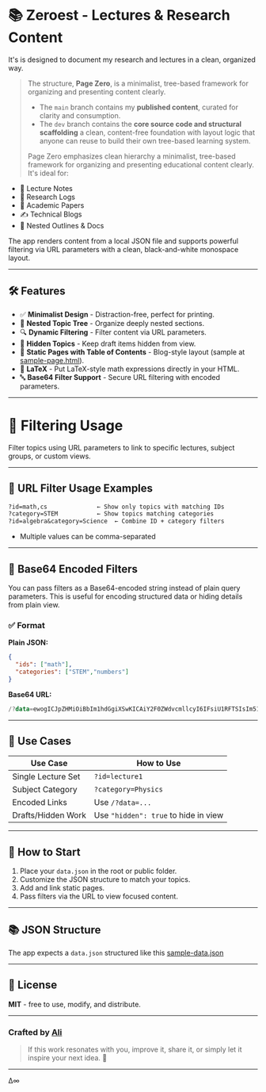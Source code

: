 # 📚 Zeroest - Lectures & Research Content
It's is designed to document my research and lectures in a clean, organized way.


> The structure, **Page Zero**, is a minimalist, tree-based framework for organizing and presenting content clearly.
>
> - The `main` branch contains my **published content**, curated for clarity and consumption.  
> - The `dev` branch contains the **core source code and structural scaffolding** a clean, content-free foundation with layout logic that anyone can reuse to build their own tree-based learning system.
>
> Page Zero emphasizes clean hierarchy a minimalist, tree-based framework for organizing and presenting educational content clearly. It's ideal for:

- 📘 Lecture Notes
- 🧪 Research Logs
- 📄 Academic Papers
- ✍️ Technical Blogs
- 📂 Nested Outlines & Docs

The app renders content from a local JSON file and supports powerful filtering via URL parameters with a clean, black-and-white monospace layout.

---

## 🛠 Features

- ✅ **Minimalist Design** - Distraction-free, perfect for printing.
- 📁 **Nested Topic Tree** - Organize deeply nested sections.
- 🔍 **Dynamic Filtering** - Filter content via URL parameters.
- 🧠 **Hidden Topics** - Keep draft items hidden from view.
- 📎 **Static Pages with Table of Contents** - Blog-style layout (sample at [sample-page.html](pages/sample-page.html)).
- 📐 **LaTeX** - Put LaTeX-style math expressions directly in your HTML.
- 🔤 **Base64 Filter Support** - Secure URL filtering with encoded parameters.

---

# 🔎 Filtering Usage

Filter topics using URL parameters to link to specific lectures, subject groups, or custom views.

---

## 📌 URL Filter Usage Examples

```txt
?id=math,cs              ← Show only topics with matching IDs  
?category=STEM           ← Show topics matching categories  
?id=algebra&category=Science  ← Combine ID + category filters
```

- Multiple values can be comma-separated

---

## 🔐 Base64 Encoded Filters

You can pass filters as a Base64-encoded string instead of plain query parameters. This is useful for encoding structured data or hiding details from plain view.

### ✅ Format

**Plain JSON:**
```json
{
  "ids": ["math"],
  "categories": ["STEM","numbers"]
}
```

**Base64 URL:**
```kotlin
/?data=ewogICJpZHMiOiBbIm1hdGgiXSwKICAiY2F0ZWdvcmllcyI6IFsiU1RFTSIsIm51bWJlcnMiXQp9
```

---

## 📂 Use Cases

| Use Case            | How to Use                           |
|---------------------|--------------------------------------|
| Single Lecture Set  | `?id=lecture1`                       |
| Subject Category    | `?category=Physics`                  |
| Encoded Links       | Use `/?data=...`                     |
| Drafts/Hidden Work  | Use `"hidden": true` to hide in view |

---

## 🚀 How to Start

1. Place your `data.json` in the root or public folder.  
2. Customize the JSON structure to match your topics.  
3. Add and link static pages.  
4. Pass filters via the URL to view focused content.

---

## 📚 JSON Structure

The app expects a `data.json` structured like this [sample-data.json](/data/sample-data.json)


---

## 📄 License

**MIT** - free to use, modify, and distribute.

---
### Crafted by [Ali](https://ali.inuni.space)

> If this work resonates with you, improve it, share it, or simply let it inspire your next idea. 🌱
---

Δ∞